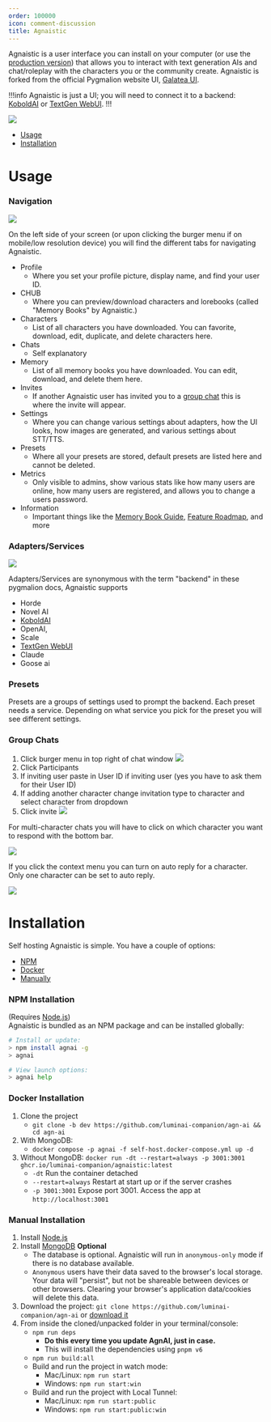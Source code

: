 ```yaml
---
order: 100000
icon: comment-discussion
title: Agnaistic
---
```

Agnaistic is a user interface you can install on your computer (or use the [production version](https://agnai.chat)) that allows you to interact with text generation AIs and chat/roleplay with the characters you or the community create. Agnaistic is forked from the official Pygmalion website UI, [Galatea UI](https://github.com/PygmalionAI/galatea-ui).

!!!info
Agnaistic is just a UI; you will need to connect it to a backend: [KoboldAI](https://docs.pygmalion.chat/local-installation-(gpu)/kobold/) or [TextGen WebUI](https://docs.pygmalion.chat/local-installation-(gpu)/oobabooga/).
!!!

![](../static/Agnaistic.png)

- [Usage](https://docs.pygmalion.chat/pygmalion-extras/agnaistic/#usage)
- [Installation](https://docs.pygmalion.chat/pygmalion-extras/agnaistic/#installation)

# Usage

### Navigation

![](../static/AgnaisticSidebar.png)

On the left side of your screen (or upon clicking the burger menu if on mobile/low resolution device) you will find the different tabs for navigating Agnaistic.
- Profile
  - Where you set your profile picture, display name, and find your user ID.
- CHUB
  - Where you can preview/download characters and lorebooks (called "Memory Books" by Agnaistic.)
- Characters
  - List of all characters you have downloaded. You can favorite, download, edit, duplicate, and delete characters here.
- Chats
  - Self explanatory
- Memory
  - List of all memory books you have downloaded. You can edit, download, and delete them here.
- Invites
  - If another Agnaistic user has invited you to a [group chat](https://docs.pygmalion.chat/pygmalion-extras/agnaistic/#group-chat) this is where the invite will appear.
- Settings
  - Where you can change various settings about adapters, how the UI looks, how images are generated, and various settings about STT/TTS.
- Presets
  - Where all your presets are stored, default presets are listed here and cannot be deleted.
- Metrics
  - Only visible to admins, show various stats like how many users are online, how many users are registered, and allows you to change a users password.
- Information
  - Important things like the [Memory Book Guide](https://github.com/luminai-companion/agn-ai/blob/dev/instructions/memory.md), [Feature Roadmap](https://github.com/users/sceuick/projects/1/views/1), and more

### Adapters/Services

![](../static/AgnaisticAdapters.png)

Adapters/Services are synonymous with the term "backend" in these pygmalion docs, Agnaistic supports 
- Horde
- Novel AI
- [KoboldAI](https://docs.pygmalion.chat/local-installation-(gpu)/kobold/)
- OpenAI, 
- Scale
- [TextGen WebUI](https://docs.pygmalion.chat/local-installation-(gpu)/oobabooga/)
- Claude
- Goose ai

### Presets

Presets are a groups of settings used to prompt the backend. Each preset needs a service. Depending on what service you pick for the preset you will see different settings.

### Group Chats

1. Click burger menu in top right of chat window
![](../static/AgnaisticGC1.png)
2. Click Participants
3. If inviting user paste in User ID if inviting user (yes you have to ask them for their User ID)
4. If adding another character change invitation type to character and select character from dropdown
5. Click invite
![](../static/AgnaisticGC2.png)

For multi-character chats you will have to click on which character you want to respond with the bottom bar.

![](../static/AgnaisticGC3.png)

If you click the context menu you can turn on auto reply for a character. Only one character can be set to auto reply.

![](../static/AgnaisticGC4.png)

# Installation
Self hosting Agnaistic is simple. You have a couple of options:
- [NPM](https://docs.pygmalion.chat/pygmalion-extras/agnaistic/#npm-installation)
- [Docker](https://docs.pygmalion.chat/pygmalion-extras/agnaistic/#docker-installation)
- [Manually](https://docs.pygmalion.chat/pygmalion-extras/agnaistic/#manual-installation)

### NPM Installation

(Requires [Node.js](https://nodejs.org/en/download/))  
Agnaistic is bundled as an NPM package and can be installed globally:

```sh
# Install or update:
> npm install agnai -g
> agnai

# View launch options:
> agnai help
```

### Docker Installation

1. Clone the project
   - `git clone -b dev https://github.com/luminai-companion/agn-ai && cd agn-ai`
2. With MongoDB: 
   - `docker compose -p agnai -f self-host.docker-compose.yml up -d`
3. Without MongoDB: `docker run -dt --restart=always -p 3001:3001 ghcr.io/luminai-companion/agnaistic:latest`
    - `-dt` Run the container detached
    - `--restart=always` Restart at start up or if the server crashes
    - `-p 3001:3001` Expose port 3001. Access the app at `http://localhost:3001`

### Manual Installation

1. Install [Node.js](https://nodejs.org/en/download/)
2. Install [MongoDB](https://www.mongodb.com/docs/manual/installation/) **Optional**
    - The database is optional. Agnaistic will run in `anonymous-only` mode if there is no database available.
    - `Anonymous` users have their data saved to the browser's local storage. Your data will "persist", but not be shareable between devices or other browsers. Clearing your browser's application data/cookies will delete this data.
3. Download the project: `git clone https://github.com/luminai-companion/agn-ai` or [download it](https://github.com/luminai-companion/agn-ai/archive/refs/heads/dev.zip)
4. From inside the cloned/unpacked folder in your terminal/console:
    - `npm run deps`
        - **Do this every time you update AgnAI, just in case.**
        - This will install the dependencies using `pnpm v6`
    - `npm run build:all`
    - Build and run the project in watch mode:
        - Mac/Linux: `npm run start`
        - Windows: `npm run start:win`
    - Build and run the project with Local Tunnel:
        - Mac/Linux: `npm run start:public`
        - Windows: `npm run start:public:win`
